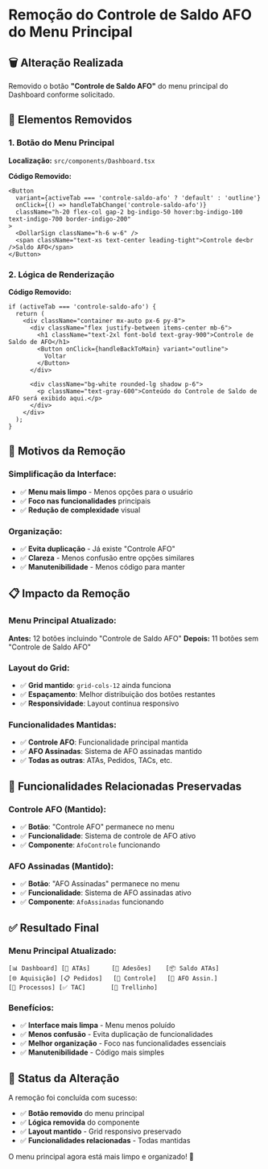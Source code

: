 # Remoção do Controle de Saldo AFO do Menu Principal

## 🗑️ Alteração Realizada

Removido o botão **"Controle de Saldo AFO"** do menu principal do Dashboard conforme solicitado.

## 📍 Elementos Removidos

### 1. **Botão do Menu Principal**
**Localização:** `src/components/Dashboard.tsx`

**Código Removido:**
```tsx
<Button
  variant={activeTab === 'controle-saldo-afo' ? 'default' : 'outline'}
  onClick={() => handleTabChange('controle-saldo-afo')}
  className="h-20 flex-col gap-2 bg-indigo-50 hover:bg-indigo-100 text-indigo-700 border-indigo-200"
>
  <DollarSign className="h-6 w-6" />
  <span className="text-xs text-center leading-tight">Controle de<br />Saldo AFO</span>
</Button>
```

### 2. **Lógica de Renderização**
**Código Removido:**
```tsx
if (activeTab === 'controle-saldo-afo') {
  return (
    <div className="container mx-auto px-6 py-8">
      <div className="flex justify-between items-center mb-6">
        <h1 className="text-2xl font-bold text-gray-900">Controle de Saldo de AFO</h1>
        <Button onClick={handleBackToMain} variant="outline">
          Voltar
        </Button>
      </div>
      
      <div className="bg-white rounded-lg shadow p-6">
        <p className="text-gray-600">Conteúdo do Controle de Saldo de AFO será exibido aqui.</p>
      </div>
    </div>
  );
}
```

## 🎯 Motivos da Remoção

### **Simplificação da Interface:**
- ✅ **Menu mais limpo** - Menos opções para o usuário
- ✅ **Foco nas funcionalidades** principais
- ✅ **Redução de complexidade** visual

### **Organização:**
- ✅ **Evita duplicação** - Já existe "Controle AFO"
- ✅ **Clareza** - Menos confusão entre opções similares
- ✅ **Manutenibilidade** - Menos código para manter

## 📋 Impacto da Remoção

### **Menu Principal Atualizado:**
**Antes:** 12 botões incluindo "Controle de Saldo AFO"
**Depois:** 11 botões sem "Controle de Saldo AFO"

### **Layout do Grid:**
- ✅ **Grid mantido**: `grid-cols-12` ainda funciona
- ✅ **Espaçamento**: Melhor distribuição dos botões restantes
- ✅ **Responsividade**: Layout continua responsivo

### **Funcionalidades Mantidas:**
- ✅ **Controle AFO**: Funcionalidade principal mantida
- ✅ **AFO Assinadas**: Sistema de AFO assinadas mantido
- ✅ **Todas as outras**: ATAs, Pedidos, TACs, etc.

## 🔧 Funcionalidades Relacionadas Preservadas

### **Controle AFO (Mantido):**
- ✅ **Botão**: "Controle AFO" permanece no menu
- ✅ **Funcionalidade**: Sistema de controle de AFO ativo
- ✅ **Componente**: `AfoControle` funcionando

### **AFO Assinadas (Mantido):**
- ✅ **Botão**: "AFO Assinadas" permanece no menu
- ✅ **Funcionalidade**: Sistema de AFO assinadas ativo
- ✅ **Componente**: `AfoAssinadas` funcionando

## ✅ Resultado Final

### **Menu Principal Atualizado:**
```
[📊 Dashboard] [📄 ATAs]      [👥 Adesões]    [📦 Saldo ATAs]
[🌐 Aquisição] [📋 Pedidos]   [📝 Controle]   [📄 AFO Assin.]
[📁 Processos] [✅ TAC]       [🎯 Trellinho]
```

### **Benefícios:**
- ✅ **Interface mais limpa** - Menu menos poluído
- ✅ **Menos confusão** - Evita duplicação de funcionalidades
- ✅ **Melhor organização** - Foco nas funcionalidades essenciais
- ✅ **Manutenibilidade** - Código mais simples

## 🚀 Status da Alteração

A remoção foi concluída com sucesso:
- ✅ **Botão removido** do menu principal
- ✅ **Lógica removida** do componente
- ✅ **Layout mantido** - Grid responsivo preservado
- ✅ **Funcionalidades relacionadas** - Todas mantidas

O menu principal agora está mais limpo e organizado! 🎉